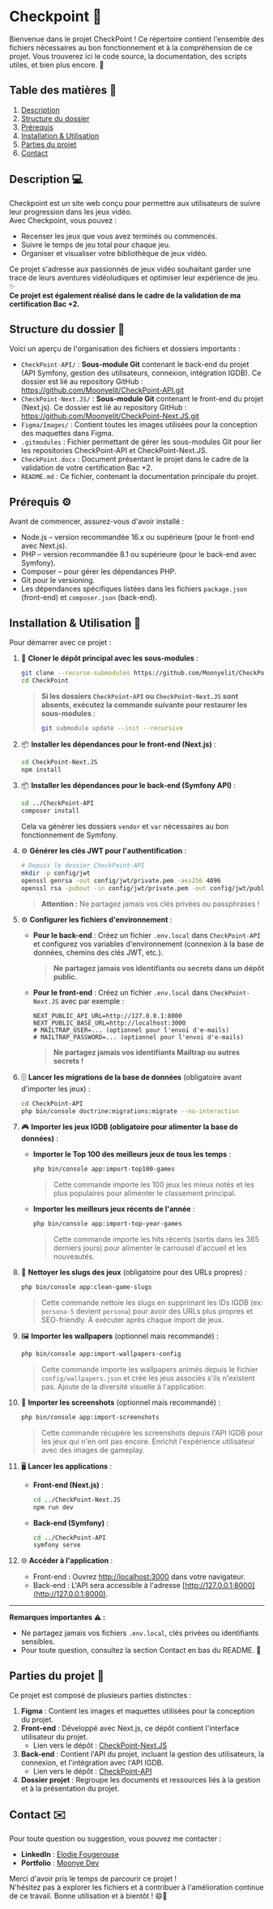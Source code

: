 # Checkpoint 🚀  
Bienvenue dans le projet CheckPoint ! Ce répertoire contient l'ensemble des fichiers nécessaires au bon fonctionnement et à la compréhension de ce projet. Vous trouverez ici le code source, la documentation, des scripts utiles, et bien plus encore. 🎉

## Table des matières 📑
1. [Description](#description-💻)
2. [Structure du dossier](#structure-du-dossier-📂)
3. [Prérequis](#prérequis-⚙️)
4. [Installation & Utilisation](#installation--utilisation-🔧)
5. [Parties du projet](#parties-du-projet-📁)
6. [Contact](#contact-✉️)

## Description 💻
Checkpoint est un site web conçu pour permettre aux utilisateurs de suivre leur progression dans les jeux vidéo.  
Avec Checkpoint, vous pouvez :
- Recenser les jeux que vous avez terminés ou commencés.
- Suivre le temps de jeu total pour chaque jeu.
- Organiser et visualiser votre bibliothèque de jeux vidéo.  

Ce projet s'adresse aux passionnés de jeux vidéo souhaitant garder une trace de leurs aventures vidéoludiques et optimiser leur expérience de jeu. ✨  
**Ce projet est également réalisé dans le cadre de la validation de ma certification Bac +2.**  


## Structure du dossier 📂
Voici un aperçu de l'organisation des fichiers et dossiers importants :
- `CheckPoint-API/` : **Sous-module Git** contenant le back-end du projet (API Symfony, gestion des utilisateurs, connexion, intégration IGDB). Ce dossier est lié au repository GitHub : https://github.com/Moonyelit/CheckPoint-API.git
- `CheckPoint-Next.JS/` : **Sous-module Git** contenant le front-end du projet (Next.js). Ce dossier est lié au repository GitHub : https://github.com/Moonyelit/CheckPoint-Next.JS.git
- `Figma/Images/` : Contient toutes les images utilisées pour la conception des maquettes dans Figma.
- `.gitmodules` : Fichier permettant de gérer les sous-modules Git pour lier les repositories CheckPoint-API et CheckPoint-Next.JS.
- `CheckPoint.docx` : Document présentant le projet dans le cadre de la validation de votre certification Bac +2.
- `README.md` : Ce fichier, contenant la documentation principale du projet.

## Prérequis ⚙️
Avant de commencer, assurez-vous d'avoir installé :
- Node.js – version recommandée 16.x ou supérieure (pour le front-end avec Next.js).
- PHP – version recommandée 8.1 ou supérieure (pour le back-end avec Symfony).
- Composer – pour gérer les dépendances PHP.
- Git pour le versioning.
- Les dépendances spécifiques listées dans les fichiers `package.json` (front-end) et `composer.json` (back-end).

## Installation & Utilisation 🔧
Pour démarrer avec ce projet :

1. 🚀 **Cloner le dépôt principal avec les sous-modules** :
   ```bash
   git clone --recurse-submodules https://github.com/Moonyelit/CheckPoint.git
   cd CheckPoint
      ```
      
   > **Si les dossiers `CheckPoint-API` ou `CheckPoint-Next.JS` sont absents, exécutez la commande suivante pour restaurer les sous-modules :**
   > ```bash
   > git submodule update --init --recursive
   > ```

2. 📦 **Installer les dépendances pour le front-end (Next.js)** :
   ```bash
   cd CheckPoint-Next.JS
   npm install
   ```

3. 📦 **Installer les dépendances pour le back-end (Symfony API)** :
   ```bash
   cd ../CheckPoint-API
   composer install
   ```
   Cela va générer les dossiers `vendor` et `var` nécessaires au bon fonctionnement de Symfony.

4. ⚙️ **Générer les clés JWT pour l'authentification** :
   ```bash
   # Depuis le dossier CheckPoint-API
   mkdir -p config/jwt
   openssl genrsa -out config/jwt/private.pem -aes256 4096
   openssl rsa -pubout -in config/jwt/private.pem -out config/jwt/public.pem
   ```
   > **Attention :** Ne partagez jamais vos clés privées ou passphrases !

5. ⚙️ **Configurer les fichiers d'environnement** :
   - **Pour le back-end** :
     Créez un fichier `.env.local` dans `CheckPoint-API` et configurez vos variables d'environnement (connexion à la base de données, chemins des clés JWT, etc.).
     > **Ne partagez jamais vos identifiants ou secrets dans un dépôt public.**
   - **Pour le front-end** :
     Créez un fichier `.env.local` dans `CheckPoint-Next.JS` avec par exemple :
     ```
     NEXT_PUBLIC_API_URL=http://127.0.0.1:8000
     NEXT_PUBLIC_BASE_URL=http://localhost:3000
     # MAILTRAP_USER=... (optionnel pour l'envoi d'e-mails)
     # MAILTRAP_PASSWORD=... (optionnel pour l'envoi d'e-mails)
     ```
     > **Ne partagez jamais vos identifiants Mailtrap ou autres secrets !**

6. 🗄️ **Lancer les migrations de la base de données** (obligatoire avant d'importer les jeux) :
   ```bash
   cd CheckPoint-API
   php bin/console doctrine:migrations:migrate --no-interaction
   ```
7. 🎮 **Importer les jeux IGDB (obligatoire pour alimenter la base de données)** :
   - **Importer le Top 100 des meilleurs jeux de tous les temps** :
     ```bash
     php bin/console app:import-top100-games
     ```
     > Cette commande importe les 100 jeux les mieux notés et les plus populaires pour alimenter le classement principal.
   - **Importer les meilleurs jeux récents de l'année** :
     ```bash
     php bin/console app:import-top-year-games
     ```
     > Cette commande importe les hits récents (sortis dans les 365 derniers jours) pour alimenter le carrousel d'accueil et les nouveautés.

8. 🧹 **Nettoyer les slugs des jeux** (obligatoire pour des URLs propres) :
   ```bash
   php bin/console app:clean-game-slugs
   ```
   > Cette commande nettoie les slugs en supprimant les IDs IGDB (ex: `persona-5` devient `persona`) pour avoir des URLs plus propres et SEO-friendly. À exécuter après chaque import de jeux.

9. 🖼️ **Importer les wallpapers** (optionnel mais recommandé) :
   ```bash
   php bin/console app:import-wallpapers-config
   ```
   > Cette commande importe les wallpapers animés depuis le fichier `config/wallpapers.json` et crée les jeux associés s'ils n'existent pas. Ajoute de la diversité visuelle à l'application.

10. 📸 **Importer les screenshots** (optionnel mais recommandé) :
    ```bash
    php bin/console app:import-screenshots
    ```
    > Cette commande récupère les screenshots depuis l'API IGDB pour les jeux qui n'en ont pas encore. Enrichit l'expérience utilisateur avec des images de gameplay.

11. 🖥️ **Lancer les applications** :
    - **Front-end (Next.js)** :
      ```bash
      cd ../CheckPoint-Next.JS
      npm run dev
      ```
    - **Back-end (Symfony)** :
      ```bash
      cd ../CheckPoint-API
      symfony serve
      ```

12. 🌐 **Accéder à l'application** :
    - Front-end : Ouvrez [http://localhost:3000](http://localhost:3000) dans votre navigateur.
    - Back-end : L'API sera accessible à l'adresse [http://127.0.0.1:8000](http://127.0.0.1:8000).

---

**Remarques importantes ⚠️ :**
- Ne partagez jamais vos fichiers `.env.local`, clés privées ou identifiants sensibles.
- Pour toute question, consultez la section Contact en bas du README. 💬

## Parties du projet 📁
Ce projet est composé de plusieurs parties distinctes :
1. **Figma** : Contient les images et maquettes utilisées pour la conception du projet.
2. **Front-end** : Développé avec Next.js, ce dépôt contient l'interface utilisateur du projet.
   - Lien vers le dépôt : [CheckPoint-Next.JS](https://github.com/Moonyelit/CheckPoint-Next.JS.git)
3. **Back-end** : Contient l'API du projet, incluant la gestion des utilisateurs, la connexion, et l'intégration avec l'API IGDB.
   - Lien vers le dépôt : [CheckPoint-API](https://github.com/Moonyelit/CheckPoint-API/tree/71257159c4bc8bffe05572fb5e5d33994f55a82e)
4. **Dossier projet** : Regroupe les documents et ressources liés à la gestion et à la présentation du projet.

## Contact ✉️
Pour toute question ou suggestion, vous pouvez me contacter :
- **LinkedIn** : [Elodie Fougerouse](https://www.linkedin.com/in/elodie-fougerouse-034772210/)
- **Portfolio** : [Moonye Dev](https://moonyelit.github.io/moonye-dev/)

Merci d'avoir pris le temps de parcourir ce projet !  
N'hésitez pas à explorer les fichiers et à contribuer à l'amélioration continue de ce travail. Bonne utilisation et à bientôt ! 😄🎈